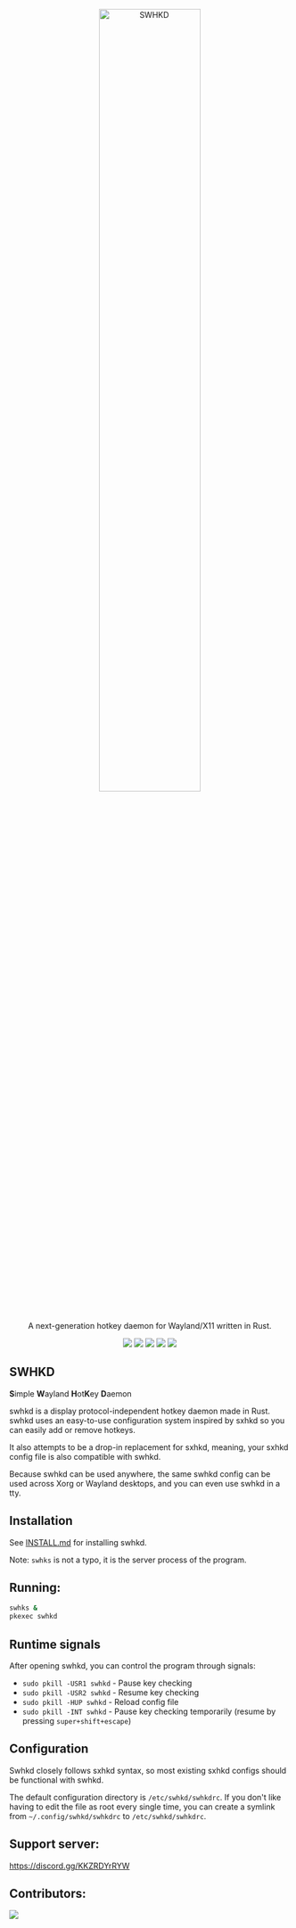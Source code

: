 <p align=center>
  <img src="https://git.sr.ht/~shinyzenith/swhkd/blob/main/docs/assets/swhkd.png" alt=SWHKD width=60%>
  
  <p align=center>A next-generation hotkey daemon for Wayland/X11 written in Rust.</p>
  
  <p align="center">
  <a href="./LICENSE.md"><img src="https://img.shields.io/github/license/waycrate/swhkd?style=flat-square&logo=appveyor"></a>
  <img src="https://img.shields.io/badge/cargo-v1.0.0-green?style=flat-square&logo=appveyor">
  <img src="https://img.shields.io/github/issues/waycrate/swhkd?style=flat-square&logo=appveyor">
  <img src="https://img.shields.io/github/forks/waycrate/swhkd?style=flat-square&logo=appveyor">
  <img src="https://img.shields.io/github/stars/waycrate/swhkd?style=flat-square&logo=appveyor">
  </p>
</p>

## SWHKD

**S**imple **W**ayland **H**ot**K**ey **D**aemon

swhkd is a display protocol-independent hotkey daemon made in Rust. swhkd uses an easy-to-use configuration system inspired by sxhkd so you can easily add or remove hotkeys.

It also attempts to be a drop-in replacement for sxhkd, meaning, your sxhkd config file is also compatible with swhkd.

Because swhkd can be used anywhere, the same swhkd config can be used across Xorg or Wayland desktops, and you can even use swhkd in a tty.

## Installation

See [INSTALL.md](./docs/INSTALL.md) for installing swhkd.

Note: `swhks` is not a typo, it is the server process of the program.

## Running:
```bash
swhks &
pkexec swhkd
```

## Runtime signals

After opening swhkd, you can control the program through signals:

- `sudo pkill -USR1 swhkd` - Pause key checking
- `sudo pkill -USR2 swhkd` - Resume key checking
- `sudo pkill -HUP swhkd` - Reload config file
- `sudo pkill -INT swhkd` - Pause key checking temporarily (resume by pressing `super+shift+escape`)

## Configuration

Swhkd closely follows sxhkd syntax, so most existing sxhkd configs should be functional with swhkd.

The default configuration directory is `/etc/swhkd/swhkdrc`. If you don't like having to edit the file as root every single time, you can create a symlink from `~/.config/swhkd/swhkdrc` to `/etc/swhkd/swhkdrc`.

## Support server:

https://discord.gg/KKZRDYrRYW

## Contributors:

<a href="https://github.com/Shinyzenith/swhkd/graphs/contributors">
  <img src="https://contrib.rocks/image?repo=waycrate/swhkd" />
</a>
